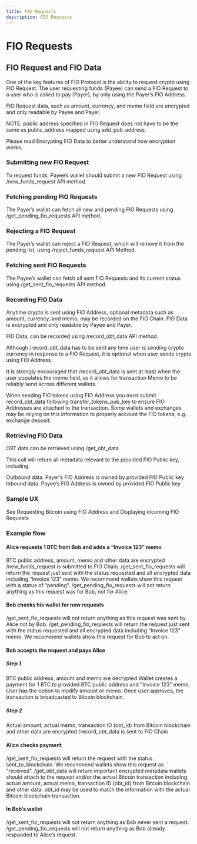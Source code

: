 ```yaml
---
title: FIO Requests
description: FIO Requests
---
```


# FIO Requests

## FIO Request and FIO Data

One of the key features of FIO Protocol is the ability to request crypto using FIO Request. The user requesting funds (Payee) can send a FIO Request to a user who is asked to pay (Payer), by only using the Payer’s FIO Address.

FIO Request data, such as amount, currency, and memo field are encrypted and only readable by Payee and Payer.

NOTE: public address specified in FIO Request does not have to be the same as public_address mapped using add_pub_address.

Please read Encrypting FIO Data to better understand how encryption works.

### Submitting new FIO Request

To request funds, Payee’s wallet should submit a new FIO Request using /new_funds_request API method.

### Fetching pending FIO Requests

The Payer’s wallet can fetch all new and pending FIO Requests using /get_pending_fio_requests API method.

### Rejecting a FIO Request

The Payer’s wallet can reject a FIO Request, which will remove it from the pending list, using /reject_funds_request API Method.

### Fetching sent FIO Requests

The Payee’s wallet can fetch all sent FIO Requests and its current status using /get_sent_fio_requests API method.

### Recording FIO Data

Anytime crypto is sent using FIO Address, optional metadata such as amount, currency, and memo, may be recorded on the FIO Chain. FIO Data is encrypted and only readable by Payee and Payer.

FIO Data, can be recorded using /record_obt_data API method.

Although /record_obt_data has to be sent any time user is sending crypto currency in response to a FIO Request, it is optional when user sends crypto using FIO Address.

It is strongly encouraged that /record_obt_data is sent at least when the user populates the memo field, as it allows for transaction Memo to be reliably send across different wallets.

When sending FIO tokens using FIO Address you must submit record_obt_data following transfer_tokens_pub_key to ensure FIO Addresses are attached to the transaction. Some wallets and exchanges may be relying on this information to properly account the FIO tokens, e.g. exchange deposit.

### Retrieving FIO Data

OBT data can be retrieved using /get_obt_data

This call will return all metadata relevant to the provided FIO Public key, including:

Outbound data. Payer’s FIO Address is owned by provided FIO Public key
Inbound data. Payee’s FIO Address is owned by provided FIO Public key

### Sample UX

See Requesting Bitcoin using FIO Address and Displaying incoming FIO Requests

### Example flow

#### Alice requests 1 BTC from Bob and adds a “Invoice 123” memo

BTC public address, amount, memo and other data are encrypted
/new_funds_request is submitted to FIO Chain.
/get_sent_fio_requests will return the request just sent with the status requested and all encrypted data including “Invoice 123” memo. We recommend wallets show this request with a status of “pending”.
/get_pending_fio_requests will not return anything as this request was for Bob, not for Alice.

#### Bob checks his wallet for new requests

/get_sent_fio_requests will not return anything as this request was sent by Alice not by Bob.
/get_pending_fio_requests will return the request just sent with the status requested and all encrypted data including “Invoice 123” memo. We recommend wallets show this request for Bob to act on.

#### Bob accepts the request and pays Alice

##### Step 1

BTC public address, amount and memo are decrypted
Wallet creates a payment for 1 BTC to provided BTC public address and “Invoice 123” memo.
User has the option to modify amount or memo.
Once user approves, the transaction is broadcasted to Bitcoin blockchain.

##### Step 2

Actual amount, actual memo, transaction ID (obt_id) from Bitcoin blockchain and other data are encrypted
/record_obt_data is sent to FIO Chain

#### Alice checks payment

/get_sent_fio_requests will return the request with the status sent_to_blockchain. We recommend wallets show this request as “received”.
/get_obt_data will return important encrypted metadata wallets should attach to the request and/or the actual Bitcoin transaction including actual amount, actual memo, transaction ID (obt_id) from Bitcoin blockchain and other data. obt_id may be used to match the information with the actual Bitcoin blockchain transaction.

#### In Bob’s wallet

/get_sent_fio_requests will not return anything as Bob never sent a request.
/get_pending_fio_requests will not return anything as Bob already responded to Alice’s request.


